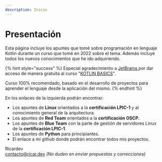 ```yaml
---
description: Inicio
---
```


# Presentación

Esta página incluye los apuntes que tomé sobre programación en lenguaje Kotlin durante un curso que tomé en 2022 sobre el tema. Además incluye todos los nuevos conocimientos que he ido adquiriendo.

{% hint style="success" %}
Especial agradecimiento a [JetBrains ](https://www.jetbrains.com/opensource/kotlin/)por dar acceso de manera gratuita al curso "[KOTLIN BASICS](https://hyperskill.org/tracks/18)".

Curso 100% recomendado, basado en el desarrollo de proyectos para aprender el lenguaje desde la aplicación del mismo.&#x20;
{% endhint %}

En los enlaces de la izquierda podrán encontrar:

* Los apuntes de **Linux** orientados a la **certificación LPIC-1** y al conocimiento general de la arquitectura.
* Los apuntes de **Red Team** orientados a la **certificación OSCP.**
* Los apuntes de **Blue Team** con la parte de gestión de servidores Linux de la **certificación LPIC-1**.
* Los apuntes de **Python** para principiantes.
* El enlace a mi github donde podrán encontrar todos mis proyectos.

Ricardev\
contacto@ricar.dev _(No duden en enviar propuestas y correcciones)_
